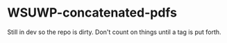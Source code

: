 WSUWP-concatenated-pdfs
=======================

Still in dev so the repo is dirty. Don't count on things until a tag is put forth.
